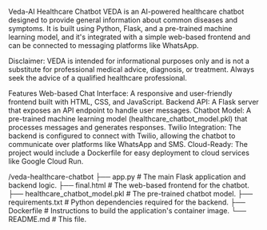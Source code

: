 Veda-AI Healthcare Chatbot
VEDA is an AI-powered healthcare chatbot designed to provide general information about common diseases and symptoms. It is built using Python, Flask, and a pre-trained machine learning model, and it's integrated with a simple web-based frontend and can be connected to messaging platforms like WhatsApp.

Disclaimer: VEDA is intended for informational purposes only and is not a substitute for professional medical advice, diagnosis, or treatment. Always seek the advice of a qualified healthcare professional.

Features
Web-based Chat Interface: A responsive and user-friendly frontend built with HTML, CSS, and JavaScript.
Backend API: A Flask server that exposes an API endpoint to handle user messages.
Chatbot Model: A pre-trained machine learning model (healthcare_chatbot_model.pkl) that processes messages and generates responses.
Twilio Integration: The backend is configured to connect with Twilio, allowing the chatbot to communicate over platforms like WhatsApp and SMS.
Cloud-Ready: The project would include a Dockerfile for easy deployment to cloud services like Google Cloud Run.

/veda-healthcare-chatbot
├── app.py                      # The main Flask application and backend logic.
├── final.html                  # The web-based frontend for the chatbot.
├── healthcare_chatbot_model.pkl  # The pre-trained chatbot model.
├── requirements.txt            # Python dependencies required for the backend.
├── Dockerfile                  # Instructions to build the application's container image.
└── README.md                   # This file.
